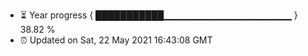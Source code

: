- ⏳ Year progress { ███████████▁▁▁▁▁▁▁▁▁▁▁▁▁▁▁▁▁▁▁ } 38.82 %
- ⏰ Updated on Sat, 22 May 2021 16:43:08 GMT

